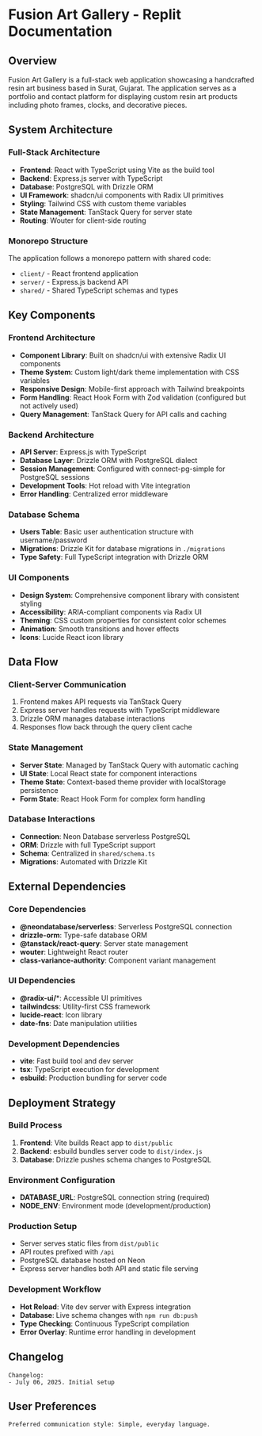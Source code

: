 # Fusion Art Gallery - Replit Documentation

## Overview

Fusion Art Gallery is a full-stack web application showcasing a handcrafted resin art business based in Surat, Gujarat. The application serves as a portfolio and contact platform for displaying custom resin art products including photo frames, clocks, and decorative pieces.

## System Architecture

### Full-Stack Architecture
- **Frontend**: React with TypeScript using Vite as the build tool
- **Backend**: Express.js server with TypeScript
- **Database**: PostgreSQL with Drizzle ORM
- **UI Framework**: shadcn/ui components with Radix UI primitives
- **Styling**: Tailwind CSS with custom theme variables
- **State Management**: TanStack Query for server state
- **Routing**: Wouter for client-side routing

### Monorepo Structure
The application follows a monorepo pattern with shared code:
- `client/` - React frontend application
- `server/` - Express.js backend API
- `shared/` - Shared TypeScript schemas and types

## Key Components

### Frontend Architecture
- **Component Library**: Built on shadcn/ui with extensive Radix UI components
- **Theme System**: Custom light/dark theme implementation with CSS variables
- **Responsive Design**: Mobile-first approach with Tailwind breakpoints
- **Form Handling**: React Hook Form with Zod validation (configured but not actively used)
- **Query Management**: TanStack Query for API calls and caching

### Backend Architecture
- **API Server**: Express.js with TypeScript
- **Database Layer**: Drizzle ORM with PostgreSQL dialect
- **Session Management**: Configured with connect-pg-simple for PostgreSQL sessions
- **Development Tools**: Hot reload with Vite integration
- **Error Handling**: Centralized error middleware

### Database Schema
- **Users Table**: Basic user authentication structure with username/password
- **Migrations**: Drizzle Kit for database migrations in `./migrations`
- **Type Safety**: Full TypeScript integration with Drizzle ORM

### UI Components
- **Design System**: Comprehensive component library with consistent styling
- **Accessibility**: ARIA-compliant components via Radix UI
- **Theming**: CSS custom properties for consistent color schemes
- **Animation**: Smooth transitions and hover effects
- **Icons**: Lucide React icon library

## Data Flow

### Client-Server Communication
1. Frontend makes API requests via TanStack Query
2. Express server handles requests with TypeScript middleware
3. Drizzle ORM manages database interactions
4. Responses flow back through the query client cache

### State Management
- **Server State**: Managed by TanStack Query with automatic caching
- **UI State**: Local React state for component interactions
- **Theme State**: Context-based theme provider with localStorage persistence
- **Form State**: React Hook Form for complex form handling

### Database Interactions
- **Connection**: Neon Database serverless PostgreSQL
- **ORM**: Drizzle with full TypeScript support
- **Schema**: Centralized in `shared/schema.ts`
- **Migrations**: Automated with Drizzle Kit

## External Dependencies

### Core Dependencies
- **@neondatabase/serverless**: Serverless PostgreSQL connection
- **drizzle-orm**: Type-safe database ORM
- **@tanstack/react-query**: Server state management
- **wouter**: Lightweight React router
- **class-variance-authority**: Component variant management

### UI Dependencies
- **@radix-ui/***: Accessible UI primitives
- **tailwindcss**: Utility-first CSS framework
- **lucide-react**: Icon library
- **date-fns**: Date manipulation utilities

### Development Dependencies
- **vite**: Fast build tool and dev server
- **tsx**: TypeScript execution for development
- **esbuild**: Production bundling for server code

## Deployment Strategy

### Build Process
1. **Frontend**: Vite builds React app to `dist/public`
2. **Backend**: esbuild bundles server code to `dist/index.js`
3. **Database**: Drizzle pushes schema changes to PostgreSQL

### Environment Configuration
- **DATABASE_URL**: PostgreSQL connection string (required)
- **NODE_ENV**: Environment mode (development/production)

### Production Setup
- Server serves static files from `dist/public`
- API routes prefixed with `/api`
- PostgreSQL database hosted on Neon
- Express server handles both API and static file serving

### Development Workflow
- **Hot Reload**: Vite dev server with Express integration
- **Database**: Live schema changes with `npm run db:push`
- **Type Checking**: Continuous TypeScript compilation
- **Error Overlay**: Runtime error handling in development

## Changelog

```
Changelog:
- July 06, 2025. Initial setup
```

## User Preferences

```
Preferred communication style: Simple, everyday language.
```